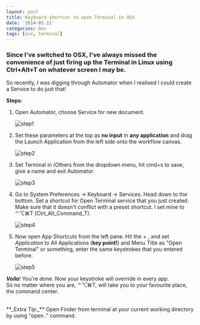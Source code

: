 ```yaml
---
layout: post
title: Keyboard shortcut to open Terminal in OSX
date: '2014-01-11'
categories: Dev
tags: [osx, terminal]
---
```


### Since I've switched to OSX, I've always missed the convenience of just firing up the Terminal in Linux using Ctrl+Alt+T on whatever screen I may be.

So recently, I was digging through Automator when I realised I could create a Service to do just that!    

**Steps**:

1. Open Automator, choose Service for new document.
	
	![step1]({{site.baseurl}}/assets/img/step1.png)

2. Set these parameters at the top as **no input** in **any application** and drag the Launch Application from the left side onto the workflow canvas.
	
	![step2]({{site.baseurl}}/assets/img/step2.png)

3. Set Terminal in /Others from the dropdown menu, hit cmd+s to save, give a name and exit Automator.
	
	![step3]({{site.baseurl}}/assets/img/step3.png)

4. Go to System Preferences -> Keyboard -> Services. Head down to the bottom. Set a shortcut for Open Terminal service that you just created. Make sure that it doesn't conflict with a preset shortcut. I set mine to ⌃⌥⌘T (Ctrl_Alt_Command_T).
	
	![step4]({{site.baseurl}}/assets/img/step4.png)

5. Now open App Shortcuts from the left pane. Hit the + , and set _Application_ to All Applications (**key point!**) and Menu Title as "Open Terminal" or something, enter the same keystrokes that you entered before.
	
	![step5]({{site.baseurl}}/assets/img/step5.png)


**_Voila_**! You're done. Now your keystroke will override in every app.  
So no matter where you are, ⌃⌥⌘T, will take you to your favourite place, the command center.  
  
<br> 
**_Extra Tip:_** Open Finder from terminal at your current working directory by using "open ." command.